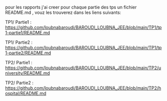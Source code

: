 pour les rapports j'ai creer pour chaque partie des tps un fichier README.md , vouz les trouverez dans les liens suivants:

TP1/
Partie1 :
https://github.com/loubnabaroudi/BAROUDI_LOUBNA_JEE/blob/main/TP1/tp1-partie1/README.md

TP1/
Partie2 :
https://github.com/loubnabaroudi/BAROUDI_LOUBNA_JEE/blob/main/TP1/tp1-partie2/README.md

TP2/
Partie1 :
https://github.com/loubnabaroudi/BAROUDI_LOUBNA_JEE/blob/main/TP2/university/README.md

TP2/
Partie2 :
https://github.com/loubnabaroudi/BAROUDI_LOUBNA_JEE/blob/main/TP2/hospital/README.md
